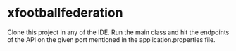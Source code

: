 # xfootballfederation
Clone this project in any of the IDE.
Run the main class and hit the endpoints of the API on the given port mentioned in the application.properties file.
